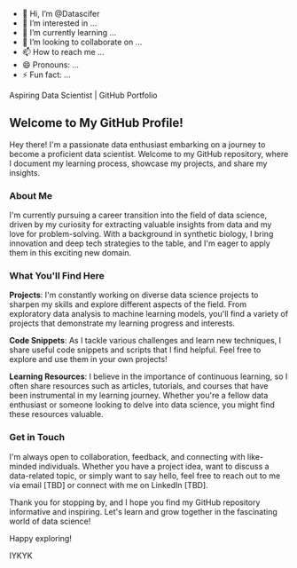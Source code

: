 - 👋 Hi, I’m @Datascifer
- 👀 I’m interested in ...
- 🌱 I’m currently learning ...
- 💞️ I’m looking to collaborate on ...
- 📫 How to reach me ...
- 😄 Pronouns: ...
- ⚡ Fun fact: ...

Aspiring Data Scientist | GitHub Portfolio

## Welcome to My GitHub Profile!

Hey there! I'm a passionate data enthusiast embarking on a journey to become a proficient data scientist. Welcome to my GitHub repository, where I document my learning process, showcase my projects, and share my insights.

### About Me

I'm currently pursuing a career transition into the field of data science, driven by my curiosity for extracting valuable insights from data and my love for problem-solving. With a background in synthetic biology, I bring innovation and deep tech strategies to the table, and I'm eager to apply them in this exciting new domain.

### What You'll Find Here

**Projects**: I'm constantly working on diverse data science projects to sharpen my skills and explore different aspects of the field. From exploratory data analysis to machine learning models, you'll find a variety of projects that demonstrate my learning progress and interests.

**Code Snippets**: As I tackle various challenges and learn new techniques, I share useful code snippets and scripts that I find helpful. Feel free to explore and use them in your own projects!

**Learning Resources**: I believe in the importance of continuous learning, so I often share resources such as articles, tutorials, and courses that have been instrumental in my learning journey. Whether you're a fellow data enthusiast or someone looking to delve into data science, you might find these resources valuable.

### Get in Touch

I'm always open to collaboration, feedback, and connecting with like-minded individuals. Whether you have a project idea, want to discuss a data-related topic, or simply want to say hello, feel free to reach out to me via email [TBD] or connect with me on LinkedIn [TBD].

Thank you for stopping by, and I hope you find my GitHub repository informative and inspiring. Let's learn and grow together in the fascinating world of data science!

Happy exploring!

IYKYK
<!---
Datascifer/Datascifer is a ✨ special ✨ repository because its `README.md` (this file) appears on your GitHub profile.
You can click the Preview link to take a look at your changes.
--->
